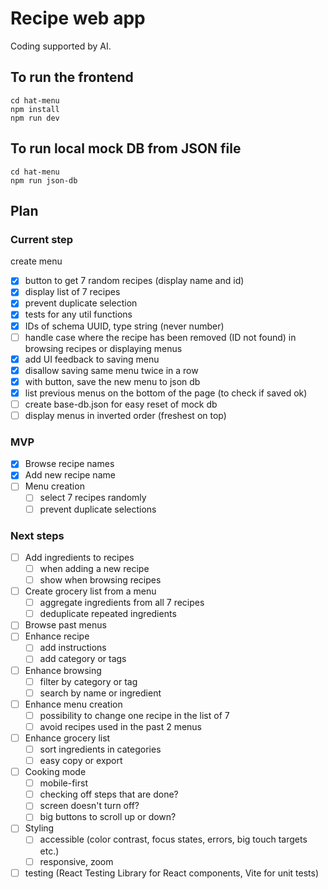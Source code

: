 # Recipe web app

Coding supported by AI.

## To run the frontend
```
cd hat-menu
npm install
npm run dev
```

## To run local mock DB from JSON file
```
cd hat-menu
npm run json-db
```

## Plan

### Current step
create menu
- [x] button to get 7 random recipes (display name and id)
- [x] display list of 7 recipes
- [x] prevent duplicate selection
- [x] tests for any util functions
- [x] IDs of schema UUID, type string (never number)
- [ ] handle case where the recipe has been removed (ID not found) in browsing recipes or displaying menus
- [x] add UI feedback to saving menu
- [x] disallow saving same menu twice in a row
- [x] with button, save the new menu to json db
- [x] list previous menus on the bottom of the page (to check if saved ok)
- [ ] create base-db.json for easy reset of mock db
- [ ] display menus in inverted order (freshest on top)

### MVP
- [x] Browse recipe names
- [x] Add new recipe name
- [ ] Menu creation
    - [ ] select 7 recipes randomly
    - [ ] prevent duplicate selections

### Next steps
- [ ] Add ingredients to recipes
    - [ ] when adding a new recipe
    - [ ] show when browsing recipes
- [ ] Create grocery list from a menu
    - [ ] aggregate ingredients from all 7 recipes
    - [ ] deduplicate repeated ingredients
- [ ] Browse past menus
- [ ] Enhance recipe
    - [ ] add instructions
    - [ ] add category or tags
- [ ] Enhance browsing
    - [ ] filter by category or tag
    - [ ] search by name or ingredient
- [ ] Enhance menu creation
    - [ ] possibility to change one recipe in the list of 7
    - [ ] avoid recipes used in the past 2 menus
- [ ] Enhance grocery list
    - [ ] sort ingredients in categories
    - [ ] easy copy or export
- [ ] Cooking mode
    - [ ] mobile-first
    - [ ] checking off steps that are done?
    - [ ] screen doesn't turn off?
    - [ ] big buttons to scroll up or down?
- [ ] Styling
    - [ ] accessible (color contrast, focus states, errors, big touch targets etc.)
    - [ ] responsive, zoom
- [ ] testing (React Testing Library for React components, Vite for unit tests)